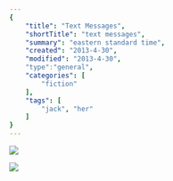 ```yaml
---
{
    "title": "Text Messages",
    "shortTitle": "text messages",
    "summary": "eastern standard time",
    "created": "2013-4-30",
    "modified": "2013-4-30",
    "type":"general",
    "categories": [
        "fiction"
    ],
    "tags": [
        "jack", "her"
    ]
}
---
```


![](/media/textA.jpg)

![](/media/textB.jpg)